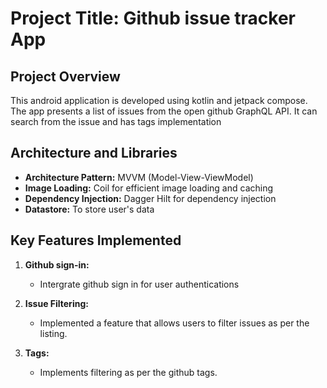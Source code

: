 # Project Title: Github issue tracker App

## Project Overview
This android application is developed using kotlin and jetpack compose. 
The app presents a list of issues from the open github GraphQL API. 
It can search from the issue and has tags implementation

## Architecture and Libraries

- **Architecture Pattern:** MVVM (Model-View-ViewModel)
- **Image Loading:** Coil for efficient image loading and caching
- **Dependency Injection:** Dagger Hilt for dependency injection
- **Datastore:** To store user's data

## Key Features Implemented
1. **Github sign-in:**
   - Intergrate github sign in for user authentications

2. **Issue Filtering:**
    - Implemented a feature that allows users to filter issues as per the listing.

3. **Tags:**
    - Implements filtering as per the github tags.
